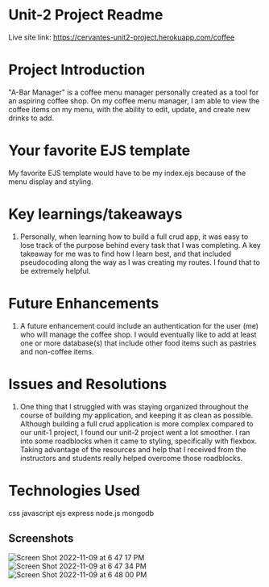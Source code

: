 
# Unit-2 Project Readme
Live site link: 
https://cervantes-unit2-project.herokuapp.com/coffee

# Project Introduction 
"A-Bar Manager" is a coffee menu manager personally created as a tool for an aspiring coffee shop. On my coffee menu manager, I am able to view the coffee items on my menu, with the ability to edit, update, and create new drinks to add. 

# Your favorite EJS template 
My favorite EJS template would have to be my index.ejs because of the menu display and styling.

# Key learnings/takeaways 
1. Personally, when learning how to build a full crud app, it was easy to lose track of the purpose behind every task that I was completing. A key takeaway for me was to find how I learn best, and that included pseudocoding along the way as I was creating my routes. I found that to be extremely helpful.


# Future Enhancements 
1. A future enhancement could include an authentication for the user (me) who will manage the coffee shop. I would eventually like to add at least one or more database(s) that include other food items such as pastries and non-coffee items.

# Issues and Resolutions 
1. One thing that I struggled with was staying organized throughout the course of building my application, and keeping it as clean as possible. Although building a full crud application is more complex compared to our unit-1 project, I found our unit-2 project went a lot smoother. I ran into some roadblocks when it came to styling, specifically with flexbox. Taking advantage of the resources and help that I received from the instructors and students really helped overcome those roadblocks.

# Technologies Used 
css
javascript
ejs 
express
node.js
mongodb 

## Screenshots 
![Screen Shot 2022-11-09 at 6 47 17 PM](https://user-images.githubusercontent.com/112597248/201266951-4d098084-9ea4-488c-ae51-767b18f917a0.png)
![Screen Shot 2022-11-09 at 6 47 34 PM](https://user-images.githubusercontent.com/112597248/201266962-932b85fe-89a1-4282-90bd-75a81d5b3d16.png)
![Screen Shot 2022-11-09 at 6 48 00 PM](https://user-images.githubusercontent.com/112597248/201266974-66c2529c-616a-4271-9781-1bc9c54bfdf6.png)
